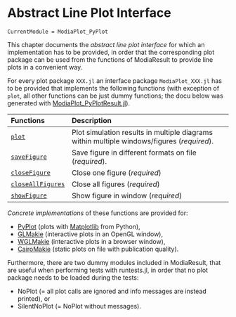 # Abstract Line Plot Interface

```@meta
CurrentModule = ModiaPlot_PyPlot
```

This chapter documents the *abstract line plot interface* for which an implementation has to be provided,
in order that the corresponding plot package can be used from the functions of ModiaResult to
provide line plots in a convenient way.

For every plot package `XXX.jl` an interface package `ModiaPlot_XXX.jl` has to be provided
that implements the following functions (with exception of `plot`, all other functions
can be just dummy functions; the docu below was generated with [ModiaPlot_PyPlotResult.jl](https://github.com/ModiaSim/ModiaPlot_PyPlot.jl)).

| Functions                  | Description                                               |
|:---------------------------|:----------------------------------------------------------|
| [`plot`](@ref)             | Plot simulation results in multiple diagrams within multiple windows/figures (*required*). |
| [`saveFigure`](@ref)       | Save figure in different formats on file (*required*).    |
| [`closeFigure`](@ref)      | Close one figure (*required*)                             |
| [`closeAllFigures`](@ref)  | Close all figures (*required*)                            |
| [`showFigure`](@ref)       | Show figure in window (*required*)                        |

*Concrete implementations* of these functions are provided for:

- [PyPlot](https://github.com/JuliaPy/PyPlot.jl) (plots with [Matplotlib](https://matplotlib.org/stable/) from Python), 
- [GLMakie](https://github.com/JuliaPlots/GLMakie.jl) (interactive plots in an OpenGL window),
- [WGLMakie](https://github.com/JuliaPlots/WGLMakie.jl) (interactive plots in a browser window),
- [CairoMakie](https://github.com/JuliaPlots/CairoMakie.jl) (static plots on file with publication quality).

Furthermore, there are two dummy modules included in ModiaResult, that are useful when performing tests with runtests.jl, 
in order that no plot package needs to be loaded during the tests:

- NoPlot (= all plot calls are ignored and info messages are instead printed), or
- SilentNoPlot (= NoPlot without messages).
